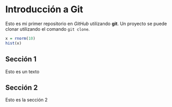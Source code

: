 # Introducción a Git

Esto es mi primer repositorio en *GitHub* utilizando **git**. Un proyecto se puede clonar utilizando el comando `git clone`.

```r
x = rnorm(10)
hist(x)
```

## Sección 1

Esto es un texto

## Sección 2

Esto es la sección 2
